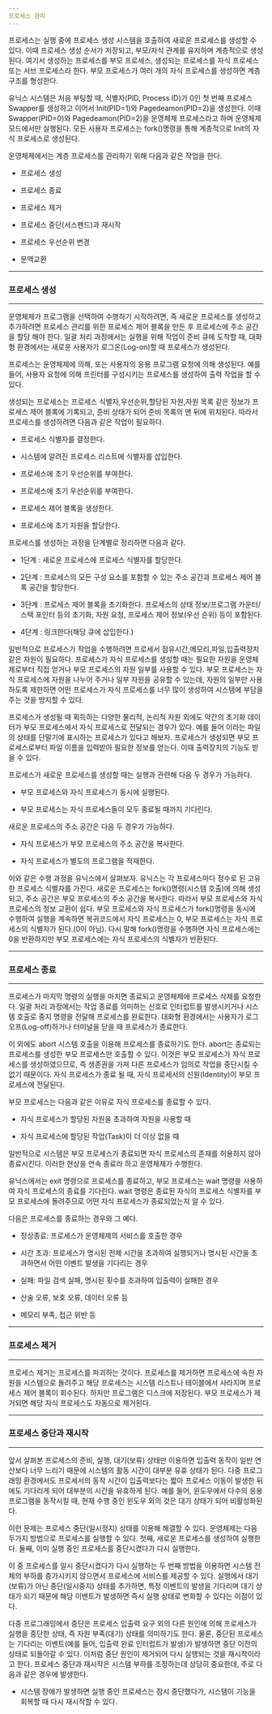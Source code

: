 ```yaml
---
프로세스 관리
---
```

프로세스는 실행 중에 프로세스 생성 시스템을 호출하여 새로운 프로세스를 생성할 수 있다. 이때 프로세스 생성 순서가 저장되고, 부모/자식 관계를 유지하며 계층적으로 생성된다. 여기서 생성하는 프로세스를 부모 프로세스, 생성되는 프로세스를 자식 프로세스 또는 서브 프로세스라 한다. 부모 프로세스가 여러 개의 자식 프로세스를 생성하면 계층 구조를 형성한다.

유닉스 시스템은 처음 부팅할 때, 식별자(PID, Process ID)가 0인 첫 번째 프로세스 Swapper를 생성하고 이어서 Init(PID=1)와 Pagedeamon(PID=2)을 생성한다. 이때 Swapper(PID=0)와 Pagedeamon(PID=2)을 운영체제 프로세스라고 하며 운영체제 모드에서만 실행된다. 모든 사용자 프로세스는 fork()명령을 통해 계층적으로 Init의 자식 프로세스로 생성된다. 

운영체제에서는 계층 프로세스를 관리하기 위해 다음과 같은 작업을 한다.

- 프로세스 생성

- 프로세스 종료

- 프로세스 제거

- 프로세스 중단(서스펜드)과 재시작

- 프로세스 우선순위 변경

- 문맥교환

---
### 프로세스 생성
---
운영체제가 프로그램을 선택하여 수행하기 시작하려면, 즉 새로운 프로세스를 생성하고  추가하려면 프로세스 관리를 위한 프로세스 제어 블록을 만든 후 프로세스에 주소 공간을 할당 해야 한다. 일괄 처리 과정에서는 실행을 위해 작업이 준비 큐에 도착할 때, 대화형 환경에서는 새로운 사용자가 로그온(Log-on)할 때 프로세스가 생성된다.

프로세스는 운영체제에 의해, 또는 사용자의 응용 프로그램 요청에 의해 생성된다. 예를 들어, 사용자 요청에 의해 프린터를 구성시키는 프로세스를 생성하여 출력 작업을 할 수 있다.

생성되는 프로세스는 프로세스 식별자,우선순위,할당된 자원,자원 목록 같은 정보가 프로세스 제어 블록에 기록되고, 준비 상태가 되어 준비 목록의 맨 뒤에 위치된다. 따라서 프로세스를 생성하려면 다음과 같은 작업이 필요하다.

- 프로세스 식별자를 결정한다.

- 시스템에 알려진 프로세스 리스트에 식별자를 삽입한다.

- 프로세스에 초기 우선순위를 부여한다.

- 프로세스에 초기 우선순위를 부여한다.

- 프로세스 제어 블록을 생성한다.

- 프로세스에 초기 자원을 할당한다.

프로세스를 생성하는 과정을 단계별로 정리하면 다음과 같다.

- 1단계 : 새로운 프로세스에 프로세스 식별자를 할당한다.

- 2단계 : 프로세스의 모든 구성 요소를 포함할 수 있는 주소 공간과 프로세스 제어 블록 공간을 할당한다.

- 3단계 : 프로세스 제어 블록을 초기화한다. 프로세스의 상태 정보/프로그램 카운터/스택 포인터 등의 초기화, 자원 요청, 프로세스 제어 정보(우선 순위) 등이 포함된다. 

- 4단계 : 링크한다(해당 큐에 삽입한다.)

일반적으로 프로세스가 작업을 수행하려면 프로세서 점유시간,메모리,파일,입출력장치 같은 자원이 필요하다. 프로세스가 자식 프로세스를 생성할 때는 필요한 자원을 운영체제로부터 직접 얻거나 부모 프로세스의 자원 일부를 사용할 수 있다. 부모 프로세스는 자식 프로세스에 자원을 나누어 주거나 일부 자원을 공유할 수 있는데, 자원의 일부만 사용하도록 제한하면 어떤 프로세스가 자식 프로세스를 너무 많이 생성하여 시스템에 부담을 주는 것을 방지할 수 있다.

프로세스가 생성될 때 획득하는 다양한 물리적, 논리적 자원 외에도 약간의 초기화 데이터가 부모 프로세스에서 자식 프로세스로 전달되는 경우가 있다. 예를 들어 <F1>이라는 파일의 상태를 단말기에 표시하는 <F1>프로세스가 있다고 해보자. 프로세스가 생성되면 부모 프로세스로부터 파일 이름을 입력받아 필요한 정보를 얻는다. 이때 출력장치의 기능도 받을 수 있다. 

프로세스가 새로운 프로세스를 생성할 때는 실행과 관련해 다음 두 경우가 가능하다.

- 부모 프로세스와 자식 프로세스가 동시에 실행된다.

- 부모 프로세스는 자식 프로세스들이 모두 종료될 때까지 기다린다.

새로운 프로세스의 주소 공간은 다음 두 경우가 가능하다.

- 자식 프로세스가 부모 프로세스의 주소 공간을 복사한다.

- 자식 프로세스가 별도의 프로그램을 적재한다.

이와 같은 수행 과정을 유닉스에서 살펴보자. 유닉스는 각 프로세스마다 정수로 된 고유한 프로세스 식별자를 가진다. 새로운 프로세스는 fork()명령(시스템 호출)에 의해 생성되고, 주소 공간은 부모 프로세스의 주소 공간을 복사한다. 따라서 부모 프로세스와 자식 프로세스의 정보 교환이 쉽다. 부모 프로세스와 자식 프로세스가 fork()명령을 동시에 수행하여 실행을 계속하면 복귀코드에서 자식 프로세스는 0, 부모 프로세스는 자식 프로세스의 식별자가 된다.(0이 아님). 다시 말해 fork()명령을 수행하면 자식 프로세스에는 0을 반환하지만 부모 프로세스에는 자식 프로세스의 식별자가 반환된다.


---
### 프로세스 종료
---
프로세스가 마지막 명령의 실행을 마치면 종료되고 운영체제에 프로세스 삭제를 요청한다. 일괄 처리 과정에서는 작업 종료를 의미하는 신호로 인터럽트를 발생시키거나 시스템 호출로 중지 명령을 전달해 프로세스를 완료한다. 대화형 환경에서는 사용자가 로그오프(Log-off)하거나 터미널을 닫을 때 프로세스가 종료한다.

이 외에도 abort 시스템 호출을 이용해 프로세스를 종료하기도 한다. abort는 종료되는 프로세스를 생성한 부모 프로세스만 호출할 수 있다. 이것은 부모 프로세스가 자식 프로세스를 생성하였으므로, 즉 생존권을 가져 다른 프로세스가 임의로 작업을 중단시킬 수 없기 때문이다. 자식 프로세스가 종료 될 때, 자식 프로세서의 신원(Identity)이 부모 프로세스에 전달된다.

부모 프로세스는 다음과 같은 이유로 자식 프로세스를 종료할 수 있다. 

- 자식 프로세스가 할당된 자원을 초과하여 자원을 사용할 때

- 자식 프로세스에 할당된 작업(Task)이 더 이상 없을 때

일반적으로 시스템은 부모 프로세스가 종료되면 자식 프로세스의 존재를 허용하지 않아 종료시킨다. 이러한 현상을 연속 종료라 하고 운영체제가 수행한다.

유닉스에서는 exit 명령으로 프로세스를 종료하고, 부모 프로세스는 wait 명령을 사용하여 자식 프로세스의 종료를 기다린다. wait 명령은 종료된 자식의 프로세스 식별자를 부모 프로세스에 돌려주므로 어떤 자식 프로세스가 종료되었는지 알 수 있다.

다음은 프로세스를 종료하는 경우와 그 예다.

- 정상종료: 프로세스가 운영체제의 서비스를 호출한 경우

- 시간 초과: 프로세스가 명시된 전체 시간을 초과하여 실행되거나 명시된 시간을 초과하면서 어떤 이벤트 발생을 기다리는 경우

- 실패: 파일 검색 실패, 명시된 횟수를 초과하여 입출력이 실패한 경우

- 산술 오류, 보호 오류, 데이터 오류 등

- 메모리 부족, 접근 위반 등

---
### 프로세스 제거
---
프로세스 제거는 프로세스를 파괴하는 것이다. 프로세스를 제거하면 프로세스에 속한 자원을 시스템으로 돌려주고 해당 프로세스는 시스템 리스트나 테이블에서 사라지며 프로세스 제어 블록이 회수된다. 하지만 프로그램은 디스크에 저장된다. 부모 프로세스가 제거되면 해당 자식 프로세스도 자동으로 제거된다. 

---
### 프로세스 중단과 재시작
--- 
앞서 살펴본 프로세스의 준비, 실행, 대기(보류) 상태만 이용하면 입출력 동작이 일반 연산보다 너무 느리기 때문에 시스템의 활동 시간이 대부분 유휴 상태가 된다. 다중 프로그래밍 환경에서도 프로세서의 동작 시간이 입출력보다는 짧아 프로세스 이동이 발생한 뒤에도 기다리게 되어 대부분의 시간을 유휴하게 된다. 예를 들어, 윈도우에서 다수의 응용 프로그램을 동작시킬 때, 현재 수행 중인 윈도우 외의 것은 대기 상태가 되어 비활성화된다.

이런 문제는 프로세스 중단(일시정지) 상태를 이용해 해결할 수 있다. 운영체제는 다음 두가지 방법으로 프로세스를 실행할 수 있다. 첫째, 새로운 프로세스를 생성하여 실행한다. 둘째, 이미 실행 중인 프로세스를 중단시켰다가 다시 실행한다.

이 중 프로세스를 일시 중단시켰다가 다시 실행하는 두 번째 방법을 이용하면 시스템 전체의 부하를 증가시키지 않으면서 프로세스에 서비스를 제공할 수 있다. 실행에서 대기(보류)가 아닌 중단(일시중지) 상태를 추가하면, 특정 이벤트의 발생을 기다리며 대기 상태가 되기 때문에 해당 이벤트가 발생하면 즉시 실행 상태로 변화할 수 있다는 이점이 있다.

다중 프로그래밍에서 중단은 프로세스 입출력 요구 외의 다른 원인에 의해 프로세스가 실행을 중단한 상태, 즉 자원 부족(대기) 상태를 의미하기도 한다. 물론, 중단된 프로세스는 기다리는 이벤트(예를 들어, 입출력 완료 인터럽트가 발생)가 발생하면 중단 이전의 상태로 되돌아갈 수 있다. 이처럼 중단 원인이 제거되어 다시 실행되는 것을 재시작이라고 한다. 프로세스 중단과 재시작은 시스템 부하를 조정하는데 상당히 중요한데, 주로 다음과 같은 경우에 발생한다.

- 시스템 장애가 발생하면 실행 중인 프로세스는 잠시 중단했다가, 시스템이 기능을 회복할 때 다시 재시작할 수 있다.
















































